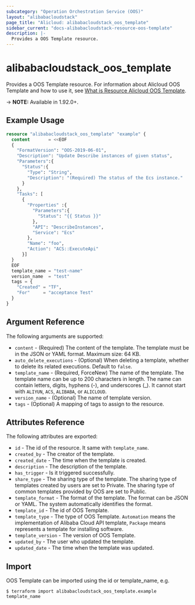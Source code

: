 ```yaml
---
subcategory: "Operation Orchestration Service (OOS)"
layout: "alibabacloudstack"
page_title: "Alicloud: alibabacloudstack_oos_template"
sidebar_current: "docs-alibabacloudstack-resource-oos-template"
description: |-
  Provides a OOS Template resource.
---
```


# alibabacloudstack\_oos\_template

Provides a OOS Template resource. For information about Alicloud OOS Template and how to use it, see [What is Resource Alicloud OOS Template](https://www.alibabacloud.com/help/doc-detail/120761.htm).

-> **NOTE:** Available in 1.92.0+.

## Example Usage

```terraform
resource "alibabacloudstack_oos_template" "example" {
  content       = <<EOF
  {
    "FormatVersion": "OOS-2019-06-01",
    "Description": "Update Describe instances of given status",
    "Parameters":{
      "Status":{
        "Type": "String",
        "Description": "(Required) The status of the Ecs instance."
      }
    },
    "Tasks": [
      {
        "Properties" :{
          "Parameters":{
            "Status": "{{ Status }}"
          },
          "API": "DescribeInstances",
          "Service": "Ecs"
        },
        "Name": "foo",
        "Action": "ACS::ExecuteApi"
      }]
  }
  EOF
  template_name = "test-name"
  version_name  = "test"
  tags = {
    "Created" = "TF",
    "For"     = "acceptance Test"
  }
}

```

## Argument Reference

The following arguments are supported:

* `content` - (Required) The content of the template. The template must be in the JSON or YAML format. Maximum size: 64 KB. 
* `auto_delete_executions` - (Optional) When deleting a template, whether to delete its related executions. Default to `false`.
* `template_name` - (Required, ForceNew) The name of the template. The template name can be up to 200 characters in length. The name can contain letters, digits, hyphens (-), and underscores (_). It cannot start with `ALIYUN`, `ACS`, `ALIBABA`, or `ALICLOUD`.
* `version_name` - (Optional) The name of template version.
* `tags` - (Optional) A mapping of tags to assign to the resource.
                    
## Attributes Reference

The following attributes are exported:

* `id` - The id of the resource. It same with `template_name`.
* `created_by` - The creator of the template.
* `created_date` - The time when the template is created.
* `description` - The description of the template.
* `has_trigger` - Is it triggered successfully.
* `share_type` - The sharing type of the template. The sharing type of templates created by users are set to Private. The sharing type of common templates provided by OOS are set to Public.
* `template_format` - The format of the template. The format can be JSON or YAML. The system automatically identifies the format.
* `template_id` - The id of OOS Template.
* `template_type` - The type of OOS Template. `Automation` means the implementation of Alibaba Cloud API template, `Package` means represents a template for installing software.
* `template_version` - The version of OOS Template.
* `updated_by` - The user who updated the template.
* `updated_date` - The time when the template was updated.

## Import

OOS Template can be imported using the id or template_name, e.g.

```
$ terraform import alibabacloudstack_oos_template.example template_name
```
